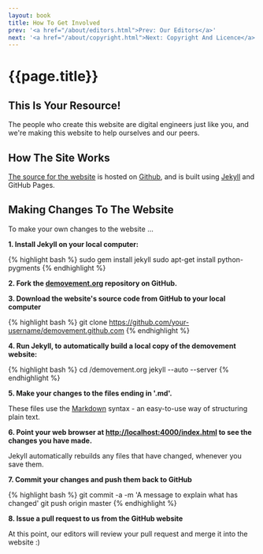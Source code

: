```yaml
---
layout: book
title: How To Get Involved
prev: '<a href="/about/editors.html">Prev: Our Editors</a>'
next: '<a href="/about/copyright.html">Next: Copyright And Licence</a>'
---
```

# {{page.title}}

## This Is Your Resource!

The people who create this website are digital engineers just like you, and we're making this website to help ourselves and our peers.

## How The Site Works

[The source for the website](https://github.com/demovement/demovement.github.com) is hosted on [Github](http:/github.com), and is built using [Jekyll](https://github.com/mojombo/jekyll) and GitHub Pages.

## Making Changes To The Website

To make your own changes to the website ...

__1. Install Jekyll on your local computer:__

{% highlight bash %}
sudo gem install jekyll
sudo apt-get install python-pygments
{% endhighlight %}

__2. Fork the [demovement.org](https://github.com/demovement/demovement.github.com) repository on GitHub.__

__3. Download the website's source code from GitHub to your local computer__

{% highlight bash %}
git clone https://github.com/your-username/demovement.github.com
{% endhighlight %}

__4. Run Jekyll, to automatically build a local copy of the demovement website:__

{% highlight bash %}
cd <where-you-put-it>/demovement.org
jekyll --auto --server
{% endhighlight %}

__5. Make your changes to the files ending in '.md'.__

These files use the [Markdown](http://daringfireball.net/projects/markdown/) syntax - an easy-to-use way of structuring plain text.

__6. Point your web browser at [http://localhost:4000/index.html](http://localhost:4000/index.html) to see the changes you have made.__

Jekyll automatically rebuilds any files that have changed, whenever you save them.

__7. Commit your changes and push them back to GitHub__

{% highlight bash %}
git commit -a -m 'A message to explain what has changed'
git push origin master
{% endhighlight %}

__8. Issue a pull request to us from the GitHub website__

At this point, our editors will review your pull request and merge it into the website :)
